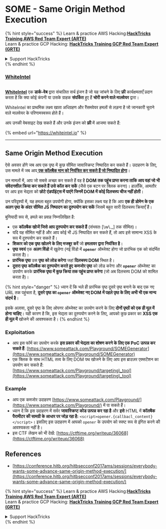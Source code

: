 # SOME - Same Origin Method Execution

{% hint style="success" %}
Learn & practice AWS Hacking:<img src="/.gitbook/assets/arte.png" alt="" data-size="line">[**HackTricks Training AWS Red Team Expert (ARTE)**](https://training.hacktricks.xyz/courses/arte)<img src="/.gitbook/assets/arte.png" alt="" data-size="line">\
Learn & practice GCP Hacking: <img src="/.gitbook/assets/grte.png" alt="" data-size="line">[**HackTricks Training GCP Red Team Expert (GRTE)**<img src="/.gitbook/assets/grte.png" alt="" data-size="line">](https://training.hacktricks.xyz/courses/grte)

<details>

<summary>Support HackTricks</summary>

* Check the [**subscription plans**](https://github.com/sponsors/carlospolop)!
* **Join the** 💬 [**Discord group**](https://discord.gg/hRep4RUj7f) or the [**telegram group**](https://t.me/peass) or **follow** us on **Twitter** 🐦 [**@hacktricks\_live**](https://twitter.com/hacktricks\_live)**.**
* **Share hacking tricks by submitting PRs to the** [**HackTricks**](https://github.com/carlospolop/hacktricks) and [**HackTricks Cloud**](https://github.com/carlospolop/hacktricks-cloud) github repos.

</details>
{% endhint %}

### [WhiteIntel](https://whiteintel.io)

<figure><img src="../../.gitbook/assets/image (1227).png" alt=""><figcaption></figcaption></figure>

[**WhiteIntel**](https://whiteintel.io) एक **डार्क-वेब** द्वारा संचालित सर्च इंजन है जो यह जांचने के लिए **फ्री** कार्यक्षमताएँ प्रदान करता है कि क्या कोई कंपनी या उसके ग्राहक **संपर्कित** हुए हैं **चोरी करने वाले मालवेयर** द्वारा।

WhiteIntel का प्राथमिक लक्ष्य खाता अधिग्रहण और रैंसमवेयर हमलों से लड़ना है जो जानकारी चुराने वाले मालवेयर के परिणामस्वरूप होते हैं।

आप उनकी वेबसाइट देख सकते हैं और उनके इंजन को **फ्री** में आजमा सकते हैं:

{% embed url="https://whiteintel.io" %}

***

## Same Origin Method Execution

ऐसे अवसर होंगे जब आप एक पृष्ठ में कुछ सीमित जावास्क्रिप्ट निष्पादित कर सकते हैं। उदाहरण के लिए, उस मामले में जब आप[ **एक कॉलबैक मान को नियंत्रित कर सकते हैं जो निष्पादित होगा**](./#javascript-function)।

उन मामलों में, आप जो सबसे अच्छा कर सकते हैं वह है **DOM तक पहुंच प्राप्त करना ताकि आप वहां जो भी संवेदनशील क्रिया कर सकते हैं उसे कॉल कर सकें** (जैसे एक बटन पर क्लिक करना)। हालाँकि, आमतौर पर आप इस भेद्यता को **छोटे एंडपॉइंट्स में पाएंगे जिनमें DOM में कोई दिलचस्प चीज नहीं होती**।

उन परिदृश्यों में, यह हमला बहुत उपयोगी होगा, क्योंकि इसका लक्ष्य यह है कि आप **एक ही डोमेन के एक अलग पृष्ठ के अंदर सीमित JS निष्पादन का दुरुपयोग कर सकें** जिसमें बहुत सारी दिलचस्प क्रियाएँ हैं।

बुनियादी रूप से, हमले का प्रवाह निम्नलिखित है:

* एक **कॉलबैक खोजें जिसे आप दुरुपयोग कर सकते हैं** (संभवतः \[\w\\.\_] तक सीमित)।
* यदि यह सीमित नहीं है और आप कोई भी JS निष्पादित कर सकते हैं, तो आप इसे सामान्य XSS के रूप में दुरुपयोग कर सकते हैं।
* **शिकार को एक पृष्ठ खोलने के लिए मजबूर करें** जो **हमलावर द्वारा नियंत्रित है**।
* **पृष्ठ स्वयं** एक **अलग विंडो** में खुलेगा (नई विंडो में **`opener`** ऑब्जेक्ट होगा जो प्रारंभिक एक को संदर्भित करता है)।
* **प्रारंभिक पृष्ठ** उस **पृष्ठ को लोड करेगा** जहां **दिलचस्प DOM** स्थित है।
* **दूसरा पृष्ठ** **कॉलबैक का दुरुपयोग करते हुए** **कमजोर पृष्ठ** को लोड करेगा और **`opener`** ऑब्जेक्ट का उपयोग करके **प्रारंभिक पृष्ठ में कुछ क्रिया तक पहुंच प्राप्त करेगा** (जो अब दिलचस्प DOM को शामिल करता है)।

{% hint style="danger" %}
ध्यान दें कि भले ही प्रारंभिक पृष्ठ दूसरे पृष्ठ बनाने के बाद एक नए URL तक पहुंचता है, **दूसरे पृष्ठ का `opener` ऑब्जेक्ट नए DOM में पहले पृष्ठ के लिए अभी भी एक मान्य संदर्भ है**।

इसके अलावा, दूसरे पृष्ठ के लिए ओपनर ऑब्जेक्ट का उपयोग करने के लिए **दोनों पृष्ठों को एक ही मूल में होना चाहिए**। यही कारण है कि, इस भेद्यता का दुरुपयोग करने के लिए, आपको कुछ प्रकार का **XSS एक ही मूल में** खोजने की आवश्यकता है।
{% endhint %}

### Exploitation

* आप इस फॉर्म का उपयोग करके **इस प्रकार की भेद्यता का शोषण करने के लिए एक PoC उत्पन्न कर सकते हैं**: [https://www.someattack.com/Playground/SOMEGenerator](https://www.someattack.com/Playground/SOMEGenerator)
* एक क्लिक के साथ HTML तत्व के लिए DOM पथ खोजने के लिए आप इस ब्राउज़र एक्सटेंशन का उपयोग कर सकते हैं: [https://www.someattack.com/Playground/targeting\_tool](https://www.someattack.com/Playground/targeting\_tool)

### Example

* आप एक कमजोर उदाहरण [https://www.someattack.com/Playground/](https://www.someattack.com/Playground/) में पा सकते हैं।
* ध्यान दें कि इस उदाहरण में सर्वर **जावास्क्रिप्ट कोड उत्पन्न कर रहा है** और **इसे** HTML में **कॉलबैक पैरामीटर की सामग्री के आधार पर जोड़ रहा है:** `<script>opener.{callbacl_content}</script>`। इसलिए इस उदाहरण में आपको `opener` के उपयोग को स्पष्ट रूप से इंगित करने की आवश्यकता नहीं है।
* इस CTF लेखन को भी देखें: [https://ctftime.org/writeup/36068](https://ctftime.org/writeup/36068)

## References

* [https://conference.hitb.org/hitbsecconf2017ams/sessions/everybody-wants-some-advance-same-origin-method-execution/](https://conference.hitb.org/hitbsecconf2017ams/sessions/everybody-wants-some-advance-same-origin-method-execution/)

{% hint style="success" %}
Learn & practice AWS Hacking:<img src="/.gitbook/assets/arte.png" alt="" data-size="line">[**HackTricks Training AWS Red Team Expert (ARTE)**](https://training.hacktricks.xyz/courses/arte)<img src="/.gitbook/assets/arte.png" alt="" data-size="line">\
Learn & practice GCP Hacking: <img src="/.gitbook/assets/grte.png" alt="" data-size="line">[**HackTricks Training GCP Red Team Expert (GRTE)**<img src="/.gitbook/assets/grte.png" alt="" data-size="line">](https://training.hacktricks.xyz/courses/grte)

<details>

<summary>Support HackTricks</summary>

* Check the [**subscription plans**](https://github.com/sponsors/carlospolop)!
* **Join the** 💬 [**Discord group**](https://discord.gg/hRep4RUj7f) or the [**telegram group**](https://t.me/peass) or **follow** us on **Twitter** 🐦 [**@hacktricks\_live**](https://twitter.com/hacktricks\_live)**.**
* **Share hacking tricks by submitting PRs to the** [**HackTricks**](https://github.com/carlospolop/hacktricks) and [**HackTricks Cloud**](https://github.com/carlospolop/hacktricks-cloud) github repos.

</details>
{% endhint %}
